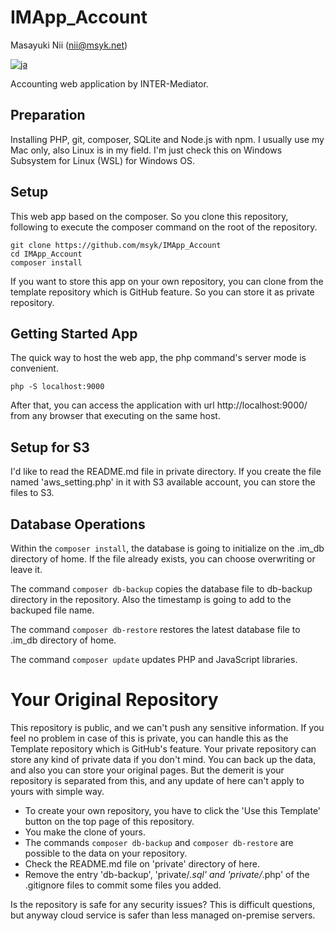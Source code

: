 # IMApp_Account

Masayuki Nii (nii@msyk.net)

[![ja](https://img.shields.io/badge/lang-ja-red)](https://github.com/msyk/IMApp_Account/blob/master/README.md)

Accounting web application by INTER-Mediator.

## Preparation
Installing PHP, git, composer, SQLite and Node.js with npm.
I usually use my Mac only, also Linux is in my field. I'm just check this on Windows Subsystem for Linux (WSL) for Windows OS.

## Setup
This web app based on the composer. So you clone this repository, following to execute the composer command on the root of the repository.
```
git clone https://github.com/msyk/IMApp_Account
cd IMApp_Account
composer install
```
If you want to store this app on your own repository, you can clone from the template repository which is GitHub feature. So you can store it as private repository.

## Getting Started App
The quick way to host the web app, the php command's server mode is convenient.
```
php -S localhost:9000
```
After that, you can access the application with url http://localhost:9000/ from any browser that executing on the same host.

## Setup for S3

I'd like to read the README.md file in private directory. If you create the file named 'aws_setting.php' in it with S3 available account, you can store the files to S3.

## Database Operations

Within the ```composer install```, the database is going to initialize on the .im_db directory of home. If the file already exists, you can choose overwriting or leave it.

The command ```composer db-backup``` copies the database file to db-backup directory in the repository. Also the timestamp is going to add to the backuped file name.

The command ```composer db-restore``` restores the latest database file to .im_db directory of home.

The command ```composer update``` updates PHP and JavaScript libraries.

# Your Original Repository

This repository is public, and we can't push any sensitive information.
If you feel no problem in case of this is private, you can handle this as the Template repository which is GitHub's feature.
Your private repository can store any kind of private data if you don't mind.
You can back up the data, and also you can store your original pages.
But the demerit is your repository is separated from this, and any update of here can't apply to yours with simple way.

- To create your own repository, you have to click the 'Use this Template' button on the top page of this repository.
- You make the clone of yours.
- The commands ```composer db-backup``` and ```composer db-restore``` are possible to the data on your repository.
- Check the README.md file on 'private' directory of here.
- Remove the entry 'db-backup', 'private/*.sql' and 'private/*.php' of the .gitignore files to commit some files you added.

Is the repository is safe for any security issues? This is difficult questions, but anyway cloud service is safer than less managed on-premise servers.